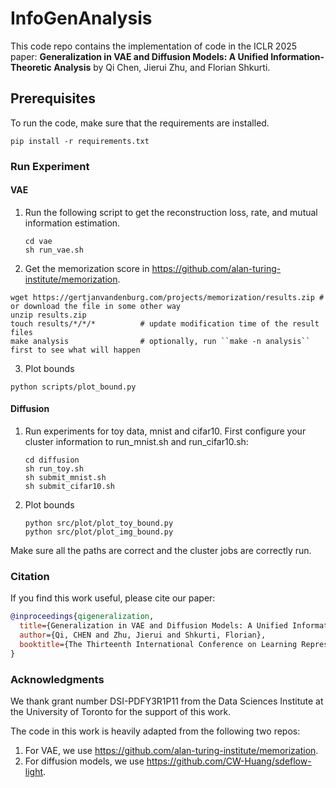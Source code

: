 # InfoGenAnalysis

This code repo contains the implementation of code in the ICLR 2025 paper:
**Generalization in VAE and Diffusion Models: A Unified Information-Theoretic Analysis** by Qi Chen, Jierui Zhu, and Florian Shkurti.


## Prerequisites

To run the code, make sure that the requirements are installed.

```
pip install -r requirements.txt
```

### Run Experiment

#### VAE
1. Run the following script to get the reconstruction loss, rate, and mutual information estimation.
   ```
   cd vae
   sh run_vae.sh
   ```
2. Get the memorization score in https://github.com/alan-turing-institute/memorization.
   
  ```
  wget https://gertjanvandenburg.com/projects/memorization/results.zip # or download the file in some other way
  unzip results.zip
  touch results/*/*/*          # update modification time of the result files
  make analysis                # optionally, run ``make -n analysis`` first to see what will happen
  ```
3. Plot bounds
  ```
  python scripts/plot_bound.py 
  ```

#### Diffusion
1. Run experiments for toy data, mnist and cifar10. First configure your cluster information to run_mnist.sh and run_cifar10.sh:
   ```
   cd diffusion
   sh run_toy.sh
   sh submit_mnist.sh
   sh submit_cifar10.sh
   ``` 
2. Plot bounds
   ```
   python src/plot/plot_toy_bound.py 
   python src/plot/plot_img_bound.py 
   ```
Make sure all the paths are correct and the cluster jobs are correctly run.

### Citation

If you find this work useful, please cite our paper:

```bibtex
@inproceedings{qigeneralization,
  title={Generalization in VAE and Diffusion Models: A Unified Information-Theoretic Analysis},
  author={Qi, CHEN and Zhu, Jierui and Shkurti, Florian},
  booktitle={The Thirteenth International Conference on Learning Representations}
}
```


### Acknowledgments

We thank grant number DSI-PDFY3R1P11 from the Data Sciences Institute at the University of
Toronto for the support of this work.

The code in this work is heavily adapted from the following two repos:
1. For VAE, we use https://github.com/alan-turing-institute/memorization. 
2. For diffusion models, we use https://github.com/CW-Huang/sdeflow-light. 


